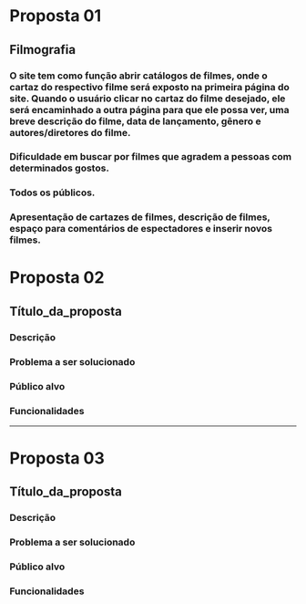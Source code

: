 # Proposta 01

## Filmografia

### O site tem como função abrir catálogos de filmes, onde o cartaz do respectivo filme será exposto na primeira página do site. Quando o usuário clicar no cartaz do filme desejado, ele será encaminhado a outra página para que ele possa ver, uma breve descrição do filme, data de lançamento, gênero e autores/diretores do filme. 

### Dificuldade em buscar por filmes que agradem a pessoas com determinados gostos. 

### Todos os públicos.

### Apresentação de cartazes de filmes, descrição de filmes, espaço para comentários de espectadores e inserir novos filmes.


# Proposta 02

## Título_da_proposta

### Descrição

### Problema a ser solucionado

### Público alvo

### Funcionalidades

---

# Proposta 03

## Título_da_proposta

### Descrição

### Problema a ser solucionado

### Público alvo

### Funcionalidades